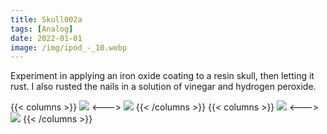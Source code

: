 ```yaml
---
title: Skull002a
tags: [Analog]
date: 2022-01-01
image: /img/ipod_-_10.webp
---
```

Experiment in applying an iron oxide coating to a resin skull, then letting it rust. I also rusted the nails in a solution of vinegar and hydrogen peroxide.

{{< columns >}}
![](/img/ipod_-_2.webp)
<--->
![](/img/ipod_-_8.webp)
{{< /columns >}}
{{< columns >}}
![](/img/ipod_-_4.webp)
<--->
![](/img/ipod_-_9.webp)
{{< /columns >}}

